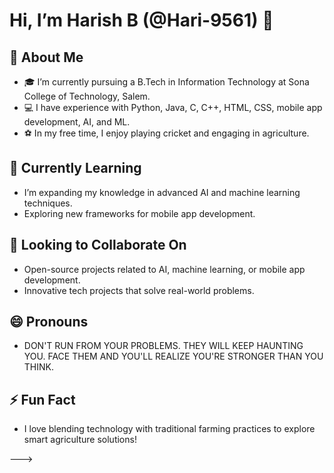 # Hi, I’m Harish B (@Hari-9561) 👋

## 👀 About Me
- 🎓 I’m currently pursuing a B.Tech in Information Technology at Sona College of Technology, Salem.
- 💻 I have experience with Python, Java, C, C++, HTML, CSS, mobile app development, AI, and ML.
- ⚽️ In my free time, I enjoy playing cricket and engaging in agriculture.

## 🌱 Currently Learning
- I’m expanding my knowledge in advanced AI and machine learning techniques.
- Exploring new frameworks for mobile app development.

## 💞️ Looking to Collaborate On
- Open-source projects related to AI, machine learning, or mobile app development.
- Innovative tech projects that solve real-world problems.



## 😄 Pronouns
- DON'T RUN FROM YOUR PROBLEMS. THEY WILL KEEP HAUNTING YOU. FACE THEM AND YOU'LL REALIZE YOU'RE STRONGER THAN YOU THINK.

## ⚡ Fun Fact
- I love blending technology with traditional farming practices to explore smart agriculture solutions!

--->
